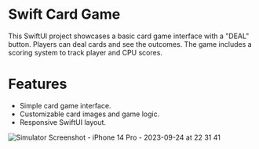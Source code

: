 # Swift Card Game

This SwiftUI project showcases a basic card game interface with a "DEAL" button. Players can deal cards and see the outcomes. The game includes a scoring system to track player and CPU scores.

# Features
- Simple card game interface.
- Customizable card images and game logic.
- Responsive SwiftUI layout.

![Simulator Screenshot - iPhone 14 Pro - 2023-09-24 at 22 31 41](https://github.com/MattSolutions/War-Card-Game/assets/107211461/bbce5441-03a5-4c95-9a50-97f73b269eb1)

